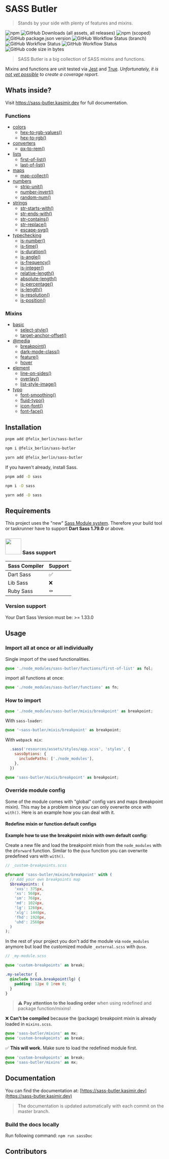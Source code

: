 # SASS Butler

> Stands by your side with plenty of features and mixins.

![npm](https://img.shields.io/npm/dm/@felix_berlin/sass-butler?logo=npm&style=flat-square)
![GitHub Downloads (all assets, all releases)](https://img.shields.io/github/downloads/felix-berlin/sass-butler/total?style=flat-square&logo=github)
![npm (scoped)](https://img.shields.io/npm/v/@felix_berlin/sass-butler?logo=npm&style=flat-square)
![GitHub package.json version](https://img.shields.io/github/package-json/v/felix-berlin/sass-butler?label=github&logo=github&style=flat-square)
![GitHub Workflow Status (branch)](https://img.shields.io/github/actions/workflow/status/felix-berlin/scss-collection/build-docs.yml?label=build%20docs&logo=github&style=flat-square)
![GitHub Workflow Status](https://img.shields.io/github/actions/workflow/status/felix-berlin/sass-butler/unit-tests.yml?label=unit-tests&logo=github&style=flat-square)
![GitHub Workflow Status](https://img.shields.io/github/actions/workflow/status/felix-berlin/sass-butler/release.yml?label=release&logo=github&style=flat-square)
![GitHub code size in bytes](https://img.shields.io/github/languages/code-size/felix-berlin/scss-collection?style=flat-square&logo=github)

> SASS Butler is a big collection of SASS mixins and functions.

Mixins and functions are unit tested via [Jest](https://jestjs.io/) and [True](https://www.oddbird.net/true/).
*Unfortunately, it is [not yet possible](https://github.com/oddbird/true/issues/88) to create a coverage report.*

## Whats inside?

Visit <https://sass-butler.kasimir.dev> for full documentation.

### Functions

- [colors](https://github.com/felix-berlin/sass-butler/blob/master/functions/_colors.scss)
  - [hex-to-rgb-values()](https://sass-butler.kasimir.dev/#color-function-hex-to-rgb-values)
  - [hex-to-rgb()](https://sass-butler.kasimir.dev/#function-hex-to-rgb)
- [converters](https://github.com/felix-berlin/sass-butler/blob/master/functions/_converters.scss)
  - [px-to-rem()](https://sass-butler.kasimir.dev/#converter-function-px-to-rem)
- [lists](https://github.com/felix-berlin/sass-butler/blob/master/functions/_lists.scss)
  - [first-of-list()](https://sass-butler.kasimir.dev/#list-function-first-of-list)
  - [last-of-list()](https://sass-butler.kasimir.dev/#list-function-last-of-list)
- [maps](https://github.com/felix-berlin/sass-butler/blob/master/functions/_maps.scss)
  - [map-collect()](https://sass-butler.kasimir.dev/#map-function-map-collect)
- [numbers](https://github.com/felix-berlin/sass-butler/blob/master/functions/_numbers.scss)
  - [strip-unit()](https://sass-butler.kasimir.dev/#number-function-strip-unit)
  - [number-invert()](https://sass-butler.kasimir.dev/#number-function-number-invert)
  - [random-num()](https://sass-butler.kasimir.dev/#number-function-random-num)
- [strings](https://github.com/felix-berlin/sass-butler/blob/master/functions/_strings.scss)
  - [str-starts-with()](https://sass-butler.kasimir.dev/#string-function-str-starts-with)
  - [str-ends-with()](https://sass-butler.kasimir.dev/#string-function-str-ends-with)
  - [str-contains()](https://sass-butler.kasimir.dev/#string-function-str-contains)
  - [str-replace()](https://sass-butler.kasimir.dev/#string-function-str-replace)
  - [escape-svg()](https://sass-butler.kasimir.dev/#string-function-escape-svg)
- [typechecking](https://github.com/felix-berlin/sass-butler/blob/master/functions/_type-checking.scss)
  - [is-number()](https://sass-butler.kasimir.dev/#type-checking-function-is-number)
  - [is-time()](https://sass-butler.kasimir.dev/#type-checking-function-is-time)
  - [is-duration()](https://sass-butler.kasimir.dev/#type-checking-function-is-duration)
  - [is-angle()](https://sass-butler.kasimir.dev/#type-checking-function-is-angle)
  - [is-frequency()](https://sass-butler.kasimir.dev/#type-checking-function-is-frequency)
  - [is-integer()](https://sass-butler.kasimir.dev/#type-checking-function-is-integer)
  - [relative-length()](https://sass-butler.kasimir.dev/#type-checking-function-is-relative-length)
  - [absolute-length()](https://sass-butler.kasimir.dev/#type-checking-function-is-absolute-length)
  - [is-percentage()](https://sass-butler.kasimir.dev/#type-checking-function-is-percentage)
  - [is-length()](https://sass-butler.kasimir.dev/#type-checking-function-is-length)
  - [is-resolution()](https://sass-butler.kasimir.dev/#type-checking-function-is-resolution)
  - [is-position()](https://sass-butler.kasimir.dev/#type-checking-function-is-position)

### Mixins

- [basic](https://github.com/felix-berlin/sass-butler/blob/master/mixins/_basic.scss)
  - [select-style()](https://sass-butler.kasimir.dev/#basic-mixin-select-style)
  - [target-anchor-offset()](https://sass-butler.kasimir.dev/#basic-mixin-target-anchor-offset)
- [@media](https://github.com/felix-berlin/sass-butler/blob/master/mixins/_breakpoint.scss)
  - [breakpoint()](https://sass-butler.kasimir.dev/#@media-mixin-breakpoint)
  - [dark-mode-class()](https://sass-butler.kasimir.dev/#@media-mixin-dark-mode-class)
  - [feature()](https://sass-butler.kasimir.dev/#@media-mixin-feature)
  - [hover](https://sass-butler.kasimir.dev/#@media-mixin-hover)
- [element](https://github.com/felix-berlin/sass-butler/blob/master/mixins/_element.scss)
  - [line-on-sides()](https://sass-butler.kasimir.dev/#element-mixin-line-on-sides)
  - [overlay()](https://sass-butler.kasimir.dev/#element-mixin-overlay)
  - [list-style-image()](https://sass-butler.kasimir.dev/#element-mixin-list-style-image)
- [typo](https://github.com/felix-berlin/sass-butler/blob/master/mixins/_font.scss)
  - [font-smoothing()](https://sass-butler.kasimir.dev/#typo-mixin-font-smoothing)
  - [fluid-typo()](https://sass-butler.kasimir.dev/#typo-mixin-fluid-typo)
  - [icon-font()](https://sass-butler.kasimir.dev/#typo-mixin-icon-font)
  - [font-face()](https://sass-butler.kasimir.dev/#typo-mixin-font-face)

## Installation

```bash
pnpm add @felix_berlin/sass-butler

npm i @felix_berlin/sass-butler

yarn add @felix_berlin/sass-butler
```

If you haven't already, install Sass.

```bash
pnpm add -D sass

npm i -D sass

yarn add -D sass
```

## Requirements

This project uses the "new" [Sass Module system](https://sass-lang.com/blog/the-module-system-is-launched). Therefore your build tool or taskrunner have to support **Dart Sass 1.79.0** or above.

### <img src="https://sass-lang.com/assets/img/logos/logo-b6e1ef6e.svg" width="50"> Sass support

| Sass Compiler | Support |
| ------------- | ------- |
| Dart Sass     | ✅       |
| Lib Sass      | ❌       |
| Ruby Sass     | ⚰️       |

### Version support

Your Dart Sass Version must be: >= 1.33.0

## Usage

### Import all at once or all individually

Single import of the used functionalities.

```scss
@use './node_modules/sass-butler/functions/first-of-list' as fol;
```

import all functions at once:

```scss
@use './node_modules/sass-butler/functions' as fn;
```

### How to import

```scss
@use './node_modules/sass-butler/mixis/breakpoint' as breakpoint;
```

With `sass-loader`:

```scss
@use '~sass-butler/mixis/breakpoint' as breakpoint;
```

With `webpack mix`:

```js
  .sass('resources/assets/styles/app.scss', 'styles', {
    sassOptions: {
      includePaths: ['./node_modules'],
    },
  })
```

```scss
@use 'sass-butler/mixis/breakpoint' as breakpoint;
```

### Override module config

Some of the module comes with "global" config vars and maps (breakpoint mixin). This may be a problem since you can only overwrite once with `with()`.
Here is an example how you can deal with it.

#### Redefine mixin or function default configs

**Example how to use the breakpoint mixin with own default config:**

Create a new file and load the breakpoint mixin from the `node_modules` with the `@forward` function. Similar to the `@use` function you can overwrite predefined vars with `with()`.

```scss
// _custom-breakpoints.scss

@forward 'sass-butler/mixins/breakpoint' with (
  // Add your own breakpoints map
  $breakpoints: (
    'xxs': 375px,
    'xs': 568px,
    'sm': 768px,
    'md': 1024px,
    'lg': 1260px,
    'xlg': 1440px,
    'fhd': 1920px,
    'uhd': 2560px
  )
);
```

In the rest of your project you don't add the module via `node_modules` anymore but load the customized module `_external.scss` with `@use`.

```scss
// _my-module.scss

@use 'custom-breakpoints' as break;

.my-selector {
  @include break.breakpoint(lg) {
    padding: 12px 0 1rem 0;
  }
}
```

> :warning: **Pay attention to the loading order** when using redefined and package function/mixins!

:x: **Can't be compiled** because the (package) breakpoint mixin is already loaded in ``mixins.scss``.

```scss
@use 'sass-butler/mixins' as mx;
@use 'custom-breakpoints' as break;
```

:white_check_mark: **This will work.** Make sure to load the redefined module first.

```scss
@use 'custom-breakpoints' as break;
@use 'sass-butler/mixins' as mx;
```

## Documentation

You can find the documentation at: [https://sass-butler.kasimir.dev](https://sass-butler.kasimir.dev)

> The documentation is updated automatically with each commit on the master branch.

### Build the docs locally

Run following command:
`npm run sassDoc`

## Contributors

<!-- ALL-CONTRIBUTORS-LIST:START - Do not remove or modify this section -->
<!-- prettier-ignore-start -->
<!-- markdownlint-disable -->

<!-- markdownlint-restore -->
<!-- prettier-ignore-end -->

<!-- ALL-CONTRIBUTORS-LIST:END -->
